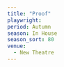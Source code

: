 ```yaml
---
title: "Proof"
playwright:
period: Autumn
season: In House
season_sort: 80
venue:
  - New Theatre
---
```

